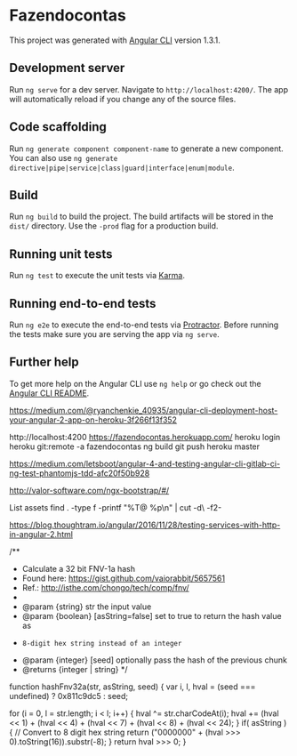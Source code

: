 # Fazendocontas

This project was generated with [Angular CLI](https://github.com/angular/angular-cli) version 1.3.1.

## Development server

Run `ng serve` for a dev server. Navigate to `http://localhost:4200/`. The app will automatically reload if you change any of the source files.

## Code scaffolding

Run `ng generate component component-name` to generate a new component. You can also use `ng generate directive|pipe|service|class|guard|interface|enum|module`.

## Build

Run `ng build` to build the project. The build artifacts will be stored in the `dist/` directory. Use the `-prod` flag for a production build.

## Running unit tests

Run `ng test` to execute the unit tests via [Karma](https://karma-runner.github.io).

## Running end-to-end tests

Run `ng e2e` to execute the end-to-end tests via [Protractor](http://www.protractortest.org/).
Before running the tests make sure you are serving the app via `ng serve`.

## Further help

To get more help on the Angular CLI use `ng help` or go check out the [Angular CLI README](https://github.com/angular/angular-cli/blob/master/README.md).

https://medium.com/@ryanchenkie_40935/angular-cli-deployment-host-your-angular-2-app-on-heroku-3f266f13f352

http://localhost:4200
https://fazendocontas.herokuapp.com/
heroku login
heroku git:remote -a fazendocontas
ng build
git push heroku master


https://medium.com/letsboot/angular-4-and-testing-angular-cli-gitlab-ci-ng-test-phantomjs-tdd-afc20f50b928

http://valor-software.com/ngx-bootstrap/#/


List assets
find . -type f -printf "%T@ %p\n" | cut -d\  -f2-


https://blog.thoughtram.io/angular/2016/11/28/testing-services-with-http-in-angular-2.html


/**
 * Calculate a 32 bit FNV-1a hash
 * Found here: https://gist.github.com/vaiorabbit/5657561
 * Ref.: http://isthe.com/chongo/tech/comp/fnv/
 *
 * @param {string} str the input value
 * @param {boolean} [asString=false] set to true to return the hash value as
 *     8-digit hex string instead of an integer
 * @param {integer} [seed] optionally pass the hash of the previous chunk
 * @returns {integer | string}
 */

function hashFnv32a(str, asString, seed) {
  var i, l,
      hval = (seed === undefined) ? 0x811c9dc5 : seed;

  for (i = 0, l = str.length; i < l; i++) {
      hval ^= str.charCodeAt(i);
      hval += (hval << 1) + (hval << 4) + (hval << 7) + (hval << 8) + (hval << 24);
  }
  if( asString ){
      // Convert to 8 digit hex string
      return ("0000000" + (hval >>> 0).toString(16)).substr(-8);
  }
  return hval >>> 0;
}
